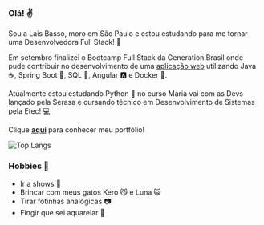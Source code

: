 ### Olá! :v:

Sou a Lais Basso, moro em São Paulo e estou estudando para me tornar uma Desenvolvedora Full Stack! :rocket:

Em setembro finalizei o Bootcamp Full Stack da Generation Brasil onde pude contribuir no desenvolvimento de uma [aplicação web](https://github.com/laisbasso/PI-Seiva) utilizando Java :coffee:, Spring Boot :leaves:, SQL :dolphin:, Angular :a: e Docker :whale:.

Atualmente estou estudando Python :snake: no curso Maria vai com as Devs lançado pela Serasa e cursando técnico em Desenvolvimento de Sistemas pela Etec! :computer:

Clique [**aqui**](https://github.com/laisbasso/laisbasso/blob/master/portfolio.md) para conhecer meu portfólio!

![Top Langs](https://github-readme-stats.vercel.app/api/top-langs/?username=laisbasso&layout=compact&theme=buefy)  

### Hobbies :tada:

* Ir a shows :guitar:  
* Brincar com meus gatos Kero :smirk_cat: e Luna :smiley_cat:  
* Tirar fotinhas analógicas :camera:  
* Fingir que sei aquarelar :art:
